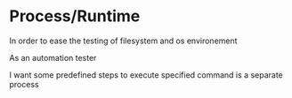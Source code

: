 # Process/Runtime


  In order to ease the testing of filesystem and os environement

  As an automation tester

  I want some predefined steps to execute specified command is a separate process
